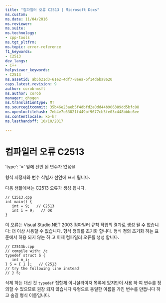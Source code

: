 ```yaml
---
title: "컴파일러 오류 C2513 | Microsoft Docs"
ms.custom: 
ms.date: 11/04/2016
ms.reviewer: 
ms.suite: 
ms.technology:
- cpp-tools
ms.tgt_pltfrm: 
ms.topic: error-reference
f1_keywords:
- C2513
dev_langs:
- C++
helpviewer_keywords:
- C2513
ms.assetid: ab5b21d3-61e2-4df7-8eea-6f14d6ba8620
caps.latest.revision: 9
author: corob-msft
ms.author: corob
manager: ghogen
ms.translationtype: MT
ms.sourcegitcommit: 35b46e23aeb5f4dbfd2a0dd44b906389dd5bfc88
ms.openlocfilehash: 7eb4e7c63821f449bf9677cb5fe03c448bbbc6ee
ms.contentlocale: ko-kr
ms.lasthandoff: 10/10/2017

---
```

# <a name="compiler-error-c2513"></a>컴파일러 오류 C2513
'type': '=' 앞에 선언 된 변수가 없음을  
  
 형식 지정자와 변수 식별자 선언에 표시 됩니다.  
  
 다음 샘플에서는 C2513 오류가 생성 됩니다.  
  
```  
// C2513.cpp  
int main() {  
   int = 9;   // C2513  
   int i = 9;   // OK  
}  
```  
  
 이 오류는 Visual Studio.NET 2003 컴파일러 규칙 작업의 결과로 생성 될 수 없습니다: 더 이상 사용할 수 없습니다. 형식 정의를 초기화 합니다. 형식 정의 초기화 하는 표준에서 허용 되지 않는 하 고 이제 컴파일러 오류를 생성 합니다.  
  
```  
// C2513b.cpp  
// compile with: /c  
typedef struct S {  
   int m_i;  
} S = { 1 };   // C2513  
// try the following line instead  
// } S;  
```  
  
 삭제 하는 대신 것 `typedef` 집합체 이니셜라이저 목록에 있지만이 사용 하 여 변수를 정의할 수 있으므로 권장 되지 않습니다 유형으로 동일한 이름을 가진 변수를 만듭니다 하 고 숨길 형식 이름입니다.
